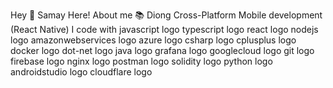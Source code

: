 Hey 👋 Samay Here!
About me
📚 Diong Cross-Platform Mobile development (React Native)
I code with
javascript logo  typescript logo  react logo  nodejs logo  amazonwebservices logo  azure logo  csharp logo  cplusplus logo  docker logo  dot-net logo  java logo  grafana logo  googlecloud logo  git logo  firebase logo  nginx logo  postman logo  solidity logo  python logo  androidstudio logo  cloudflare logo
